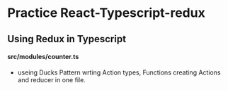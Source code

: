 # Practice React-Typescript-redux

## Using Redux in Typescript

#### src/modules/counter.ts 
 - useing Ducks Pattern wrting Action types, Functions creating Actions and reducer in one file.

